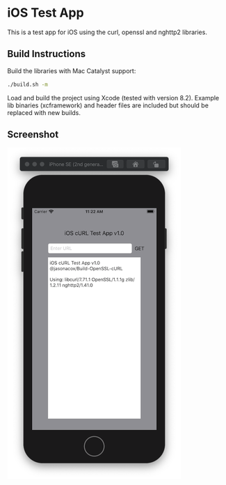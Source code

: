 # iOS Test App

This is a test app for iOS using the curl, openssl and nghttp2 libraries.

## Build Instructions

Build the libraries with Mac Catalyst support:

```bash
./build.sh -m
```

Load and build the project using Xcode (tested with version 8.2). Example lib binaries (xcframework)
and header files are included but should be replaced with new builds.

## Screenshot

![iOS Test App](screenshot.png)
